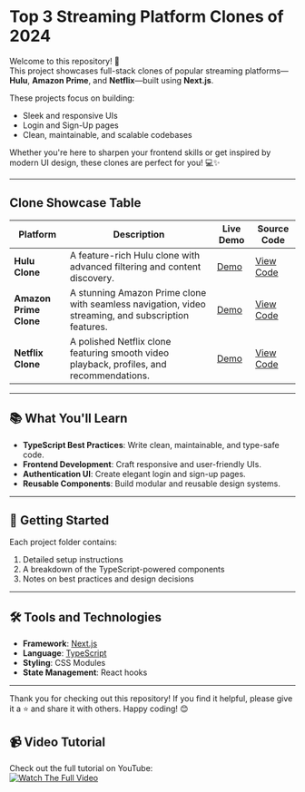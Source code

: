 # Top 3 Streaming Platform Clones of 2024

Welcome to this repository! 🚀  
This project showcases full-stack clones of popular streaming platforms—**Hulu**, **Amazon Prime**, and **Netflix**—built using **Next.js**.  


These projects focus on building:
- Sleek and responsive UIs
- Login and Sign-Up pages
- Clean, maintainable, and scalable codebases


Whether you're here to sharpen your frontend skills or get inspired by modern UI design, these clones are perfect for you! 💻✨

---

## Clone Showcase Table

| **Platform**        | **Description**                                                                                 | **Live Demo**                                | **Source Code**                                |
|----------------------|-------------------------------------------------------------------------------------------------|---------------------------------------------|------------------------------------------------|
| **Hulu Clone**       | A feature-rich Hulu clone with advanced filtering and content discovery.                        | [Demo](https://www.youtube.com/watch?v=4U_0rWB6wgo)    | [View Code](https://github.com/EasyCodingTutorial/hulu) |
| **Amazon Prime Clone** | A stunning Amazon Prime clone with seamless navigation, video streaming, and subscription features. | [Demo](https://youtu.be/z4RNIfaR_QM?feature=shared)   | [View Code](https://github.com/EasyCodingTutorial/AmazonPrimeClone)|
| **Netflix Clone**    | A polished Netflix clone featuring smooth video playback, profiles, and recommendations.        | [Demo](https://youtu.be/U8kBOCHqmKs?feature=shared) | [View Code](https://github.com/EasyCodingTutorial/netflixClone)|

---


## 📚 What You'll Learn
- **TypeScript Best Practices**: Write clean, maintainable, and type-safe code.
- **Frontend Development**: Craft responsive and user-friendly UIs.
- **Authentication UI**: Create elegant login and sign-up pages.
- **Reusable Components**: Build modular and reusable design systems.

---

## 🚀 Getting Started
Each project folder contains:
1. Detailed setup instructions
2. A breakdown of the TypeScript-powered components
3. Notes on best practices and design decisions
---

## 🛠️ Tools and Technologies
- **Framework**: [Next.js](https://nextjs.org/)
- **Language**: [TypeScript](https://www.typescriptlang.org/)
- **Styling**: CSS Modules  
- **State Management**: React hooks

---

Thank you for checking out this repository! If you find it helpful, please give it a ⭐️ and share it with others. Happy coding! 😊
 
## 📹 Video Tutorial
Check out the full tutorial on YouTube:  
[![Watch The Full Video](https://img.youtube.com/vi/lP_HfZgghUE/maxresdefault.jpg)](https://www.youtube.com/watch?v=lP_HfZgghUE)
